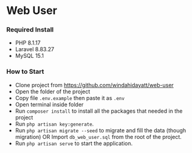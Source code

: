 # Web User

### Required Install
- PHP 8.1.17
- Laravel 8.83.27
- MySQL 15.1

### How to Start

- Clone project from https://github.com/windahidayatt/web-user
- Open the folder of the project
- Copy file `.env.example` then paste it as `.env`
- Open terminal inside folder
- Run `composer install` to install all the packages that needed in the project
- Run `php artisan key:generate`.
- Run `php artisan migrate --seed` to migrate and fill the data (though migration) OR Import `db_web_user.sql` from the root of the project.
- Run `php artisan serve` to start the application.
